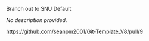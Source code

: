 Branch out to SNU Default

_No description provided._

https://github.com/seanpm2001/Git-Template_V8/pull/9
